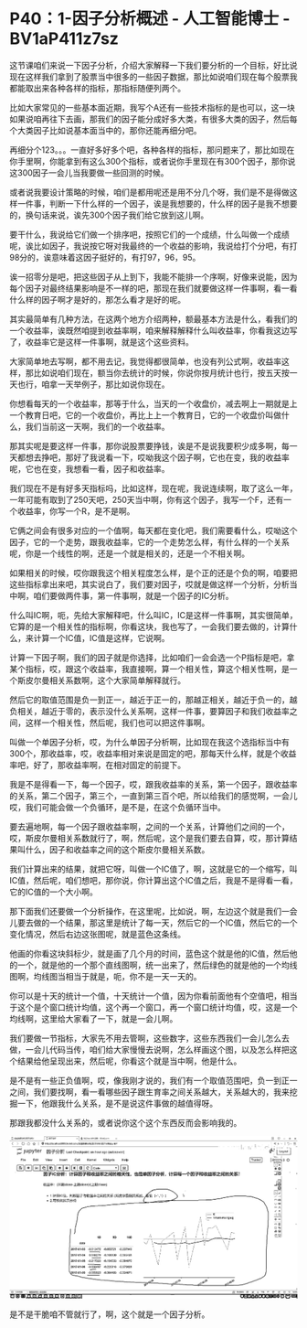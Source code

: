 # P40：1-因子分析概述 - 人工智能博士 - BV1aP411z7sz

这节课咱们来说一下因子分析，介绍大家解释一下我们要分析的一个目标，好比说现在这样我们拿到了股票当中很多的一些因子数据，那比如说咱们现在每个股票我都能取出来各种各样的指标，那指标随便列两个。

比如大家常见的一些基本面近期，我写个A还有一些技术指标的是也可以，这一块如果说咱再往下去画，那我们的因子能分成好多大类，有很多大类的因子，然后每个大类因子比如说基本面当中的，那你还能再细分吧。

再细分个123。。。一直好多好多个吧，各种各样的指标，那问题来了，那比如现在你手里啊，你能拿到有这么300个指标，或者说你手里现在有300个因子，那你说这300因子一会儿当我要做一些回测的时候。

或者说我要设计策略的时候，咱们是都用呢还是用不分几个呀，我们是不是得做这样一件事，判断一下什么样的一个因子，诶是我想要的，什么样的因子是我不想要的，换句话来说，诶先300个因子我们给它放到这儿啊。

要干什么，我说给它们做一个排序吧，按照它们的一个成绩，什么叫做一个成绩呢，诶比如因子，我说按它呀对我最终的一个收益的影响，我说给打个分吧，有打98分的，诶意味着这因子挺好的，有打97，96，95。

诶一招零分是吧，把这些因子从上到下，我能不能排一个序啊，好像来说能，因为每个因子对最终结果影响是不一样的吧，那现在我们就要做这样一件事啊，看一看什么样的因子啊才是好的，那怎么看才是好的呢。

其实最简单有几种方法，在这两个地方介绍两种，额最基本方法是什么，看我们的一个收益率，诶既然咱提到收益率啊，咱来解释解释什么叫收益率，你看我这边写了，收益率它是这样一件事啊，就是这个这些资料。

大家简单地去写啊，都不用去记，我觉得都很简单，也没有列公式啊，收益率这样，那比如说咱们现在，额当你去统计的时候，你说你按月统计也行，按五天按一天也行，咱拿一天举例子，那比如说你现在。

你想看每天的一个收益率，那等于什么，当天的一个收盘价，减去啊上一期就是上一个教育日吧，它的一个收盘价，再比上上一个教育日，它的一个收盘价叫做什么，我们当前这一天啊，我们的一个收益率。

那其实呢是要这样一件事，那你说股票要挣钱，诶是不是说我要积少成多啊，每一天都想去挣吧，那好了我说看一下，哎呦我这个因子啊，它也在变，我的收益率呢，它也在变，我想看一看，因子和收益率。

我们现在不是有好多天指标吗，比如这样，现在呢，我说连续啊，取了这么一年，一年可能有取到了250天吧，250天当中啊，你有这个因子，我写一个F，还有一个收益率，你写一个R，是不是啊。

它俩之间会有很多对应的一个值啊，每天都在变化吧，我们需要看什么，哎呦这个因子，它的一个走势，跟我收益率，它的一个走势怎么样，有什么样的一个关系呢，你是一个线性的啊，还是一个就是相关的，还是一个不相关啊。

如果相关的时候，哎你跟我这个相关程度怎么样，是个正的还是个负的啊，咱要把这些指标拿出来吧，其实说白了，我们要对因子，哎就是做这样一个分析，分析当中啊，咱们要做两件事，第一件事啊，就是一个因子的IC分析。

什么叫IC啊，呃，先给大家解释吧，什么叫IC，IC是这样一件事啊，其实很简单，它算的是一个相关性的指标啊，你看这块，我也写了，一会我们要去做的，计算什么，来计算一个IC值，IC值是这样，它说啊。

计算一下因子啊，我们的因子就是你选择，比如咱们一会会选一个P指标是吧，拿某个指标，哎，跟这个收益率，我直接啊，算一个相关性，算这个相关性啊，是一个斯皮尔曼相关系数啊，这个大家简单解释就行。

然后它的取值范围是负一到正一，越近于正一的，那越正相关，越近于负一的，越负相关，越近于零的，表示没什么关系啊，这样一件事，要算因子和我们收益率之间，这样一个相关性，然后呢，我们也可以把这件事啊。

叫做一个单因子分析，哎，为什么单因子分析啊，比如现在我这个选指标当中有300个，那收益率，哎，收益率相对来说是固定的吧，那每天什么样，就是个收益率吧，好了，那收益率啊，在相对固定的前提下。

我是不是得看一下，每一个因子，哎，跟我收益率的关系，第一个因子，跟收益率的关系，第二个因子，第三个，一直到第三百个吧，所以给我们的感觉啊，一会儿哎，我们可能会做一个负循环，是不是，在这个负循环当中。

要去遍地啊，每一个因子跟收益率啊，之间的一个关系，计算他们之间的一个，哎，斯皮尔曼相关系数就行了，啊，然后呢，这个是我们要去自算，哎，那计算结果叫什么，因子和收益率之间的这个斯皮尔曼相关系数。

我们计算出来的结果，就把它呀，叫做一个IC值了，啊，这就是它的一个缩写，叫IC值，然后呢，咱们想吧，那你说，你计算出这个IC值之后，我是不是得看一看，它的IC值的一个大小啊。

那下面我们还要做一个分析操作，在这里呢，比如说，啊，左边这个就是我们一会儿要去做的一个结果，那这里是统计了每一天，然后它的一个IC值，然后它的一个变化情况，然后右边这张图呢，就是蓝色这条线。

他画的你看这块斜标少，就是画了几个月的时间，蓝色这个就是他的IC值，然后他的一个，就是他的一个那个直线图啊，统一出来了，然后绿色的就是他的一个均线图啊，均线图当相当于就是，呃，你不是一天一天的。

你可以是十天的统计一个值，十天统计一个值，因为你看前面他有个空值吧，相当于这个是个窗口统计均值，这个再一个窗口，再一个窗口统计均值，哎，这是一个均线啊，这里给大家看了一下，就是一会儿啊。

我们要做一节指标，大家先不用去管啊，这些数字，这些东西我们一会儿怎么去做，一会儿代码当传，咱们给大家慢慢去说啊，怎么样画这个图，以及怎么样把这个结果给他呈现出来，然后呢，你看这个就是当中啊，他是什么。

是不是有一些正负值啊，哎，像我刚才说的，我们有一个取值范围吧，负一到正一之间，我们要找啊，看一看哪些因子跟生育率之间关系越大，关系越大的，我来挖掘一下，他跟我什么关系，是不是说这件事做的越值得呀。

那跟我都没什么关系的，或者说你这个这个东西反而会影响我的。

![](img/18821b9b533e2372e0cebd12e8bc2f9b_1.png)

是不是干脆咱不管就行了，啊，这个就是一个因子分析。